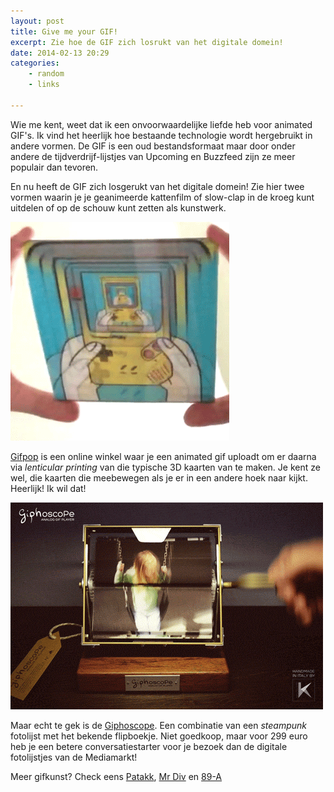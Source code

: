```yaml
---
layout: post
title: Give me your GIF!
excerpt: Zie hoe de GIF zich losrukt van het digitale domein!
date: 2014-02-13 20:29
categories: 
    - random
    - links

---
```


Wie me kent, weet dat ik een onvoorwaardelijke liefde heb voor animated GIF's. Ik vind het heerlijk hoe bestaande technologie wordt hergebruikt in andere vormen. De GIF is een oud bestandsformaat maar door onder andere de tijdverdrijf-lijstjes van Upcoming en Buzzfeed zijn ze meer populair dan tevoren.

En nu heeft de GIF zich losgerukt van het digitale domein! Zie hier twee vormen waarin je je geanimeerde kattenfilm of slow-clap in de kroeg kunt uitdelen of op de schouw kunt zetten als kunstwerk.

![gifpop voorbeeld](/images/gifpop.gif "Uitdelen die kaartjes!")

[Gifpop](http://gifpop.io/) is een online winkel waar je een animated gif uploadt om er daarna via *lenticular printing* van die typische 3D kaarten van te maken. Je kent ze wel, die kaarten die meebewegen als je er in een andere hoek naar kijkt. Heerlijk! Ik wil dat!

![Giphoscope](/images/giphoscope.gif "Supercool!")

Maar echt te gek is de [Giphoscope](http://www.giphoscope.com/). Een combinatie van een *steampunk* fotolijst met het bekende flipboekje. Niet goedkoop, maar voor 299 euro heb je een betere conversatiestarter voor je bezoek dan de digitale fotolijstjes van de Mediamarkt!

Meer gifkunst? Check eens [Patakk](http://patakk.tumblr.com/), [Mr Div](http://mrdiv.tumblr.com/) en [89-A](http://www.89a.co.uk/)